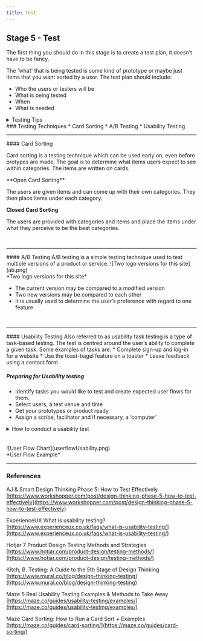 ```yaml
---
title: Test
---
```


## Stage 5 - Test
The first thing you should do in this stage is to create a test plan, it doesn’t have to be fancy. <p>The 'what' that is being tested is some kind of prototype or maybe just items that you want sorted by a user. The test plan should include:</p>
* Who the users or testers will be
* What is being tested
* When
* What is needed


<details><summary>Testing Tips</summary>
<ul>
	<li>Be an open-minded, unbiased observer</li>
	<li>Don’t ask guided questions and don’t tell the user what to do</li>
	<li>Don’t be afraid of negative feedback, it is better to know what is wrong and fix it rather than implement a poor idea and waste time and money</li>
	<li>Results of testing can send you back to Empathize or any other stage, that’s okay</li>
</ul>
</details>
### Testing Techniques
* Card Sorting
* A/B Testing
* Usability Testing

<hr>
#### Card Sorting
<p>Card sorting is a testing technique which can be used early on, even before protypes are made. The goal is to determine what items users expect to see within categories. The items are written on cards.</p>
**Open Card Sorting**
<p>The users are given items and can come up with their own categories. They then place items under each category.</p>

**Closed Card Sorting**
<p>The users are provided with categories and items and place the items under what they perceive to be the beat categories.</p>


<br>
<hr>
#### A/B Testing
A/B testing is a simple testing technique used to test multiple versions of a product or service. 
![Two logo versions for this site](ab.png)<br>*Two logo versions for this site*
<ul>
    <li>The current version may be compared to a modified version</li>
    <li>Two new versions may be compared to each other</li>
    <li>It is usually used to determine the user’s preference with regard to one feature</li>
</ul>
<br>
<hr>
#### Usability Testing
Also referred to as usability task testing is a type of task-based testing. The test is centred around the user’s ability to complete a given task. Some examples of tasks are:
* Complete sign-up and log-in for a website
* Use the toast-bagel feature on a toaster
* Leave feedback using a contact form

##### Preparing for Usability testing
* Identify tasks you would like to test and create expected user flows for them.
* Select users, a test venue and time
* Get your prototypes or product ready
* Assign a scribe, facilitator and if necessary, a ‘computer’ 

<details><summary>How to conduct a usability test</summary>
 <ul>
	<li>The facilitator provides the user with general background information about the product</li>
	<li>The facilitator answers any questions user may have</li>
	<li>The facilitator provides the user with a task to complete, verbally or written down</li>
	<li>The user says what has to be done, if there is a person acting as a computer they may perform the actions and swap out screens etc</li>
	<li>The scribe takes note of all the user’s actions, what they clicked on, where they hesitated</li>
	<li>The facilitator may ask for general feedback at the end or briefly during the completion of the task</li>
</ul>
</details>
<br><br>
![User Flow Chart](userflowUsability.png)<br>*User Flow Example*<br>
<hr>


### References
AJ & Smart Design Thinking Phase 5: How to Test Effectively
[https://www.workshopper.com/post/design-thinking-phase-5-how-to-test-effectively](https://www.workshopper.com/post/design-thinking-phase-5-how-to-test-effectively)

ExperienceUX What is usability testing?<br>
[https://www.experienceux.co.uk/faqs/what-is-usability-testing/](https://www.experienceux.co.uk/faqs/what-is-usability-testing/)


Hotjar 7 Product Design Testing Methods and Strategies<br>
[https://www.hotjar.com/product-design/testing-methods/](https://www.hotjar.com/product-design/testing-methods/)

Kitch, B. Testing: A Guide to the 5th Stage of Design Thinking<br>
[https://www.mural.co/blog/design-thinking-testing](https://www.mural.co/blog/design-thinking-testing)

Maze 5 Real Usability Testing Examples & Methods to Take Away <br>
[https://maze.co/guides/usability-testing/examples/](https://maze.co/guides/usability-testing/examples/)

Maze Card Sorting: How to Run a Card Sort + Examples <br>
[https://maze.co/guides/card-sorting/](https://maze.co/guides/card-sorting/)







